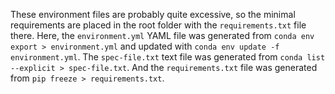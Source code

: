 These environment files are probably quite excessive, so the minimal requirements are placed in the root folder with the `requirements.txt` file there.  Here, the `environment.yml` YAML file was generated from `conda env export > environment.yml` and updated with `conda env update -f environment.yml`.  The `spec-file.txt` text file was generated from `conda list --explicit > spec-file.txt`.  And the `requirements.txt` file was generated from `pip freeze > requirements.txt`.
